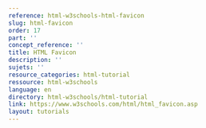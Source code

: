 ```yaml
---
reference: html-w3schools-html-favicon
slug: html-favicon
order: 17
part: ''
concept_reference: ''
title: HTML Favicon
description: ''
sujets: ''
resource_categories: html-tutorial
ressource: html-w3schools
language: en
directory: html-w3schools/html-tutorial
link: https://www.w3schools.com/html/html_favicon.asp
layout: tutorials
---
```

